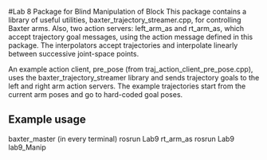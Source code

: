 #Lab 8 Package for Blind Manipulation of Block
This package contains a library of useful utilities, baxter_trajectory_streamer.cpp, for controlling Baxter arms.
Also, two action servers: left_arm_as and rt_arm_as, which accept trajectory goal messages, using the action
message defined in this package.  The interpolators accept trajectories and interpolate linearly between successive
joint-space points.

An example action client, pre_pose (from traj_action_client_pre_pose.cpp), uses the baxter_trajectory_streamer library
and sends trajectory goals to the left and right arm action servers.  The example trajectories start from the
current arm poses and go to hard-coded goal poses.

## Example usage
baxter_master (in every terminal)
rosrun Lab9 rt_arm_as
rosrun Lab9 lab9_Manip

